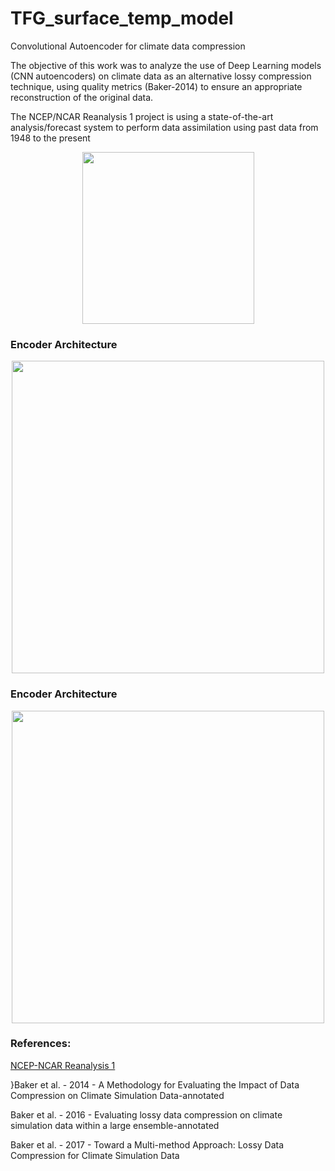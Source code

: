 # TFG_surface_temp_model
Convolutional Autoencoder for climate data compression

The objective of this work was to analyze the use of Deep Learning models (CNN autoencoders) on climate data as an alternative lossy compression technique, 
 using quality metrics (Baker-2014) to ensure an appropriate reconstruction of the original data.

The NCEP/NCAR Reanalysis 1 project is using a state-of-the-art analysis/forecast system to perform data assimilation using past data from 1948 to the present

<p align="center">
<img src="https://github.com/dbeniteze/TFG_surface_temp_model/blob/main/figures/mapa_surf.png" width="275">
</p>


### Encoder Architecture

<p align="center">
<img src="https://github.com/dbeniteze/TFG_surface_temp_model/blob/main/figures/esquema_encoder.png" width="500">
</p>

### Encoder Architecture

<p align="center">
<img src="https://github.com/dbeniteze/TFG_surface_temp_model/blob/main/figures/esquema_decoder.png" width="500">
</p>

### References:

<a href="https://psl.noaa.gov/data/gridded/data.ncep.reanalysis.html"> NCEP-NCAR Reanalysis 1 </a>


}Baker et al. - 2014 - A Methodology for Evaluating the Impact of Data Compression on Climate Simulation Data-annotated

Baker et al. - 2016 - Evaluating lossy data compression on climate simulation data within a large ensemble-annotated

Baker et al. - 2017 - Toward a Multi-method Approach: Lossy Data Compression for Climate Simulation Data
